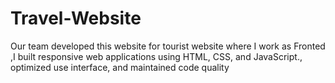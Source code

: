 # Travel-Website
Our team developed this website for tourist website where I work as Fronted ,I built responsive web applications using HTML, CSS, and JavaScript., optimized use interface, and maintained code quality
